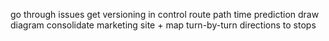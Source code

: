 go through issues
get versioning in control
route path time prediction
draw diagram
consolidate marketing site + map
turn-by-turn directions to stops